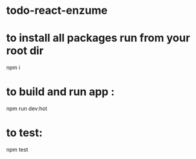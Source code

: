 # todo-react-enzume

# to install all packages run from your root dir  
npm i

# to build and run app :
npm run dev:hot

# to test:
npm test
